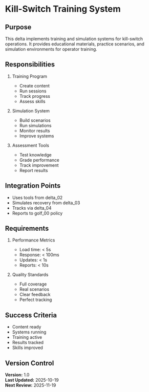 # Kill-Switch Training System

## Purpose

This delta implements training and simulation systems for kill-switch operations. It provides educational materials, practice scenarios, and simulation environments for operator training.

## Responsibilities

1. Training Program
   - Create content
   - Run sessions
   - Track progress
   - Assess skills

2. Simulation System
   - Build scenarios
   - Run simulations
   - Monitor results
   - Improve systems

3. Assessment Tools
   - Test knowledge
   - Grade performance
   - Track improvement
   - Report results

## Integration Points

- Uses tools from delta_02
- Simulates recovery from delta_03
- Tracks via delta_04
- Reports to golf_00 policy

## Requirements

1. Performance Metrics
   - Load time: < 5s
   - Response: < 100ms
   - Updates: < 1s
   - Reports: < 10s

2. Quality Standards
   - Full coverage
   - Real scenarios
   - Clear feedback
   - Perfect tracking

## Success Criteria

- Content ready
- Systems running
- Training active
- Results tracked
- Skills improved

## Version Control

**Version:** 1.0  
**Last Updated:** 2025-10-19  
**Next Review:** 2025-11-19